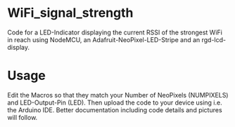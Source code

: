 # WiFi_signal_strength
 Code for a LED-Indicator displaying the current RSSI of the strongest WiFi in reach using NodeMCU, an Adafruit-NeoPixel-LED-Stripe and an rgd-lcd-display.
 
 # Usage
 Edit the Macros so that they match your Number of NeoPixels (NUMPIXELS) and LED-Output-Pin (LED). Then upload the code to your device using i.e. the Arduino IDE. Better documentation including code details and pictures will follow.

